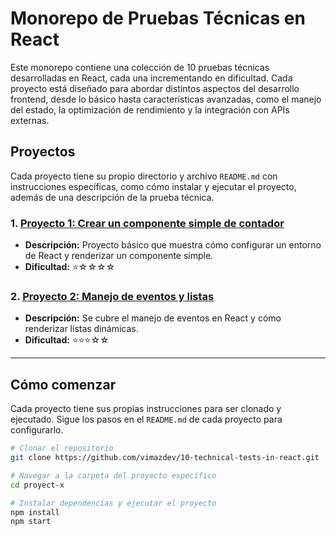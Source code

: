 # Monorepo de Pruebas Técnicas en React

Este monorepo contiene una colección de 10 pruebas técnicas desarrolladas en React, cada una incrementando en dificultad. Cada proyecto está diseñado para abordar distintos aspectos del desarrollo frontend, desde lo básico hasta características avanzadas, como el manejo del estado, la optimización de rendimiento y la integración con APIs externas.

## Proyectos

Cada proyecto tiene su propio directorio y archivo `README.md` con instrucciones específicas, como cómo instalar y ejecutar el proyecto, además de una descripción de la prueba técnica.

### 1. [Proyecto 1: Crear un componente simple de contador](./1-counter-master/README.md)
- **Descripción:** Proyecto básico que muestra cómo configurar un entorno de React y renderizar un componente simple.
- **Dificultad:** ⭐☆☆☆☆

### 2. [Proyecto 2: Manejo de eventos y listas](./-2dynamic-list/README.md)
- **Descripción:** Se cubre el manejo de eventos en React y cómo renderizar listas dinámicas.
- **Dificultad:** ⭐⭐⭐☆☆


---

## Cómo comenzar

Cada proyecto tiene sus propias instrucciones para ser clonado y ejecutado. Sigue los pasos en el `README.md` de cada proyecto para configurarlo.

```bash
# Clonar el repositorio
git clone https://github.com/vimazdev/10-technical-tests-in-react.git

# Navegar a la carpeta del proyecto específico
cd proyect-x

# Instalar dependencias y ejecutar el proyecto
npm install
npm start
